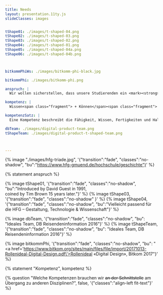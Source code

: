 ```yaml
---
title: Needs
layout: presentation.11ty.js
slideClasses: images


tShape01: ./images/t-shaped-04.png
tShape02: ./images/t-shaped-03.png
tShape03: ./images/t-shaped-02.png
tShape04: ./images/t-shaped-01.png
tShape05: ./images/t-shaped-04a.png
tShape06: ./images/t-shaped-04b.png



bitkommPhiWs: ./images/bitkomm-phi-black.jpg

bitkommPhi: ./images/bitkomm-phi.png

anspruch: |
  Wir wollen sicher­stellen, dass unsere Studie­renden ein <mark><strong>Höchstmaß an Profes­sio­na­lität</strong></mark> errei­chen und eine aktive Rolle im Sinne der Nutzer:innen von Gestal­tungs­dienst­leis­tungen einnehmen.

kompetenz: |
  Wissen<span class="fragment"> + Können</span><span class="fragment"> + Wollen</span><span class="fragment"> + kontextuelle Anpassungsfähigkeit</span>

kompetenzSatz: |
  Eine Kompetenz beschreibt die Fähigkeit, Wissen, Fertigkeiten und Haltung in konkreten Situationen selbstorganisiert und verantwortungsvoll anzuwenden.

dbTeam: ./images/digital-product-team.png
tShapeTeam: ./images/digital-product-t-shaped-team.png



---
```

{% image "./images/hfg-triade.jpg", '{"transition":"fade", "classes":"no-shadow", "bu":"https://www.hfg-gmuend.de/hochschule/geschichte"}' %}

{% statement anspruch %}

{% image tShape01, '{"transition":"fade", "classes":"no-shadow", "bu":"Introduced by David Guest in 1991,<br>coined by Tim Brown 15 years later."}' %}
{% image tShape03, '{"transition":"fade", "classes":"no-shadow" }' %}
{% image tShape04, '{"transition":"fade", "classes":"no-shadow", "bu":"Vielleicht passend für die HFG – Gestaltung, Technologie & Wissenschaft"}' %}


{% image dbTeam, '{"transition":"fade", "classes":"no-shadow", "bu": "Ideales Team, DB Reisendeninformation 2016"}' %}
{% image tShapeTeam, '{"transition":"fade", "classes":"no-shadow", "bu": "Ideales Team, DB Reisendeninformation 2016"}' %}

{% image bitkommPhi, '{"transition":"fade", "classes":"no-shadow", "bu": "<a href=\'https://www.bitkom.org/sites/main/files/file/import/20171013-Rollenideal-Digital-Design.pdf\'>Rollenideal «Digital Design»</a>, Bitkom 2017"}' %}

{% statement "Kompetenz", kompetenz %}

{% question "Welche Kompetenzen brauchen wir <del>an der Schnittstelle</del> am Übergang zu anderen Disziplinen?", false, '{"classes":"align-left fit-text"}' %}